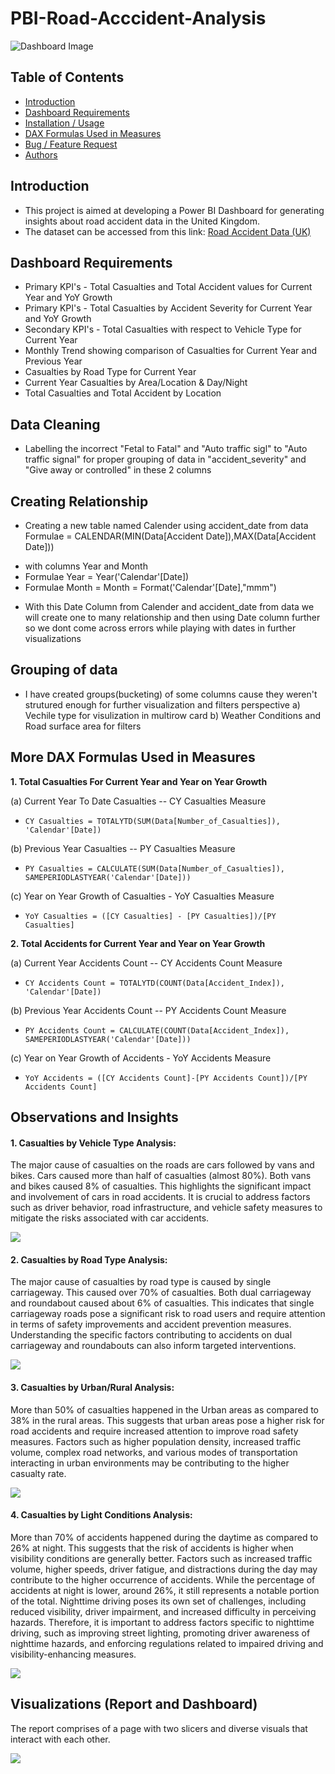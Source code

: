 # PBI-Road-Acccident-Analysis

![Dashboard Image](https://github.com/IsaacMwendwa/PBI-Road-Accident-Analysis/blob/main/Final%20Dashboard%20Image.PNG "Final Dashboard Image")

## Table of Contents
* [Introduction](#Introduction)
* [Dashboard Requirements](#Dashboard-Requirements)
* [Installation / Usage](#Installation--Usage)
* [DAX Formulas Used in Measures](#DAX-Formulas-Used-in-Measures)
* [Bug / Feature Request](#Bug--Feature-Request)
* [Authors](#Authors)
  
## Introduction
* This project is aimed at developing a Power BI Dashboard for generating insights about road accident data in the United Kingdom.
* The dataset can be accessed from this link: [Road Accident Data (UK)](https://drive.google.com/drive/folders/1G3BFBOcSn-i-8aJ6c_MgGWJzhYWM_Okb?usp=sharing)
  
## Dashboard Requirements
* Primary KPI's - Total Casualties and Total Accident values for Current Year and YoY Growth
* Primary KPI's - Total Casualties by Accident Severity for Current Year and YoY Growth
* Secondary KPI's - Total Casualties with respect to Vehicle Type for Current Year
* Monthly Trend showing comparison of Casualties for Current Year and Previous Year
* Casualties by Road Type for Current Year
* Current Year Casualties by Area/Location & Day/Night
* Total Casualties and Total Accident by Location

## Data Cleaning

* Labelling the incorrect "Fetal to Fatal" and "Auto traffic sigl" to "Auto traffic signal" for proper grouping of data in "accident_severity" and "Give away or controlled" in these 2 columns

## Creating Relationship

* Creating a new table named Calender using accident_date from data
Formulae = CALENDAR(MIN(Data[Accident Date]),MAX(Data[Accident Date]))

- with columns Year and Month
- Formulae Year = Year('Calendar'[Date])
- Formulae Month = Month = Format('Calendar'[Date],"mmm")

* With this Date Column from Calender and accident_date from data we will create one to many relationship and then using Date column further so we dont come across errors while playing with dates in further visualizations

## Grouping of data

* I have created groups(bucketing) of some columns cause they weren't strutured enough for further visualization and filters perspective
a) Vechile type for visulization in multirow card
b) Weather Conditions and Road surface area for filters

## More DAX Formulas Used in Measures

**1. Total Casualties For Current Year and Year on Year Growth**

(a) Current Year To Date Casualties -- CY Casualties Measure
* `CY Casualties = TOTALYTD(SUM(Data[Number_of_Casualties]), 'Calendar'[Date])`

(b) Previous Year Casualties -- PY Casualties Measure
* `PY Casualties = CALCULATE(SUM(Data[Number_of_Casualties]), SAMEPERIODLASTYEAR('Calendar'[Date]))`

(c) Year on Year Growth of Casualties - YoY Casualties Measure
* `YoY Casualties = ([CY Casualties] - [PY Casualties])/[PY Casualties]`

**2. Total Accidents for Current Year and Year on Year Growth**

(a) Current Year Accidents Count -- CY Accidents Count Measure
*  `CY Accidents Count = TOTALYTD(COUNT(Data[Accident_Index]), 'Calendar'[Date])`

(b) Previous Year Accidents Count -- PY Accidents Count Measure
* `PY Accidents Count = CALCULATE(COUNT(Data[Accident_Index]), SAMEPERIODLASTYEAR('Calendar'[Date]))`

(c) Year on Year Growth of Accidents - YoY Accidents Measure
* `YoY Accidents = ([CY Accidents Count]-[PY Accidents Count])/[PY Accidents Count]`


## Observations and Insights

#### 1.	Casualties by Vehicle Type Analysis:
The major cause of casualties on the roads are cars followed by vans and bikes. Cars caused more than half of casualties (almost 80%). Both vans and bikes caused 8% of casualties. This highlights the significant impact and involvement of cars in road accidents. It is crucial to address factors such as driver behavior, road infrastructure, and vehicle safety measures to mitigate the risks associated with car accidents.

 ![](Casualties%20by%20Vehicle%20Type.png)


#### 2.  Casualties by Road Type Analysis:
The major cause of casualties by road type is caused by single carriageway. This caused over 70% of casualties. Both dual carriageway and roundabout caused about 6% of casualties. This indicates that single carriageway roads pose a significant risk to road users and require attention in terms of safety improvements and accident prevention measures.
Understanding the specific factors contributing to accidents on dual carriageway and roundabouts can also inform targeted interventions.

 ![](Casualties%20by%20Road%20Type.png)


#### 3.	Casualties by Urban/Rural Analysis:
More than 50% of casualties happened in the Urban areas as compared to 38% in the rural areas. This suggests that urban areas pose a higher risk for road accidents and require increased attention to improve road safety measures. Factors such as higher population density, increased traffic volume, complex road networks, and various modes of transportation interacting in urban environments may be contributing to the higher casualty rate.

 ![](Casualties%20by%20Urban_Rural.png)


#### 4.	Casualties by Light Conditions Analysis:
More than 70% of accidents happened during the daytime as compared to 26% at night. This suggests that the risk of accidents is higher when visibility conditions are generally better. Factors such as increased traffic volume, higher speeds, driver fatigue, and distractions during the day may contribute to the higher occurrence of accidents.
While the percentage of accidents at night is lower, around 26%, it still represents a notable portion of the total. Nighttime driving poses its own set of challenges, including reduced visibility, driver impairment, and increased difficulty in perceiving hazards. Therefore, it is important to address factors specific to nighttime driving, such as improving street lighting, promoting driver awareness of nighttime hazards, and enforcing regulations related to impaired driving and visibility-enhancing measures.

 ![](Casualties%20by%20Light%20Conditions.png)


## Visualizations (Report and Dashboard)

The report comprises of a page with two slicers and diverse visuals that interact with each other. 


  ![](Road%20Accident%20Analysis%20Report%20Screenshot.png)





  
